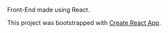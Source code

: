 Front-End made using React.

This project was bootstrapped with [Create React App](https://github.com/facebookincubator/create-react-app).
